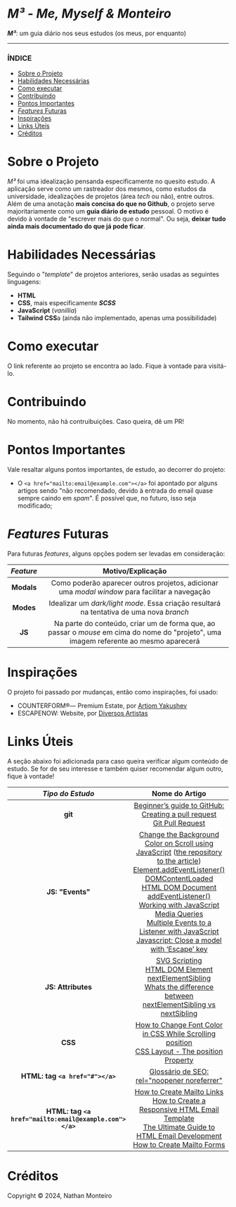 # *M³ - Me, Myself & Monteiro*
***M³***: um guia diário nos seus estudos (os meus, por enquanto)

---

### ÍNDICE

* [Sobre o Projeto](#about)
* [Habilidades Necessárias](#abilities)
* [Como executar](#execute)
* [Contribuindo](#contribuition)
* [Pontos Importantes](#key-points)
* [*Features* Futuras](#fut-feats)
* [Inspirações](#inspirations)
* [Links Úteis](#links)
* [Créditos](#credits)


<h1 id="about">Sobre o Projeto</h1>

_M³_ foi uma idealização pensanda especificamente no quesito estudo. A aplicação serve como um rastreador dos mesmos, como estudos da universidade, idealizações de projetos (área *tech* ou não), entre outros. Além de uma anotação **mais concisa do que no Github**, o projeto serve majoritariamente como um **guia diário de estudo** pessoal. O motivo é devido à vontade de "escrever mais do que o normal". Ou seja, **deixar tudo ainda mais documentado do que já pode ficar**.


<h1 id="abilities"> Habilidades Necessárias </h1>

Seguindo o "*template*" de projetos anteriores, serão usadas as seguintes linguagens:

- **HTML**
- **CSS**, mais especificamente **_SCSS_**
- **JavaScript** (*vanillia*)
- **Tailwind CSS**a (ainda não implementado, apenas uma possibilidade)


<h1 id="execute"> Como executar </h1>

O link referente ao projeto se encontra ao lado. Fique à vontade para visitá-lo.


<h1 id="contribuition"> Contribuindo </h1>

No momento, não há contruibuições. Caso queira, dê um PR!


<h1 id="key-points"> Pontos Importantes </h1>

Vale resaltar alguns pontos importantes, de estudo, ao decorrer do projeto:
* O `<a href="mailto:email@example.com"></a>` foi apontado por alguns artigos sendo "não recomendado, devido à entrada do email quase sempre caindo em _spam_". É possível que, no futuro, isso seja modificado;


<!--
<h1 id="fut-corr"> Correções Futuras </h1>

Para futuras correções:

Correção | Motivo
:---------: | :------:
**Modals** | O conteúdo adicionado diariamente **não** está sendo mostrado na tela. Procurar o _bug_ depois
**Explorar** | O botão inicial que facilita a exploração do usurário na aplicação, ao clicar, está sendo direcionado para o _footer_. Procurar o porquê disso
-->

<h1 id="fut-feats"> <em>Features</em> Futuras </h1>

Para futuras <em>features</em>, alguns opções podem ser levadas em consideração:

*Feature* | Motivo/Explicação
:---------: | :------:
**Modals** | Como poderão aparecer outros projetos, adicionar uma _modal window_ para facilitar a navegação
**Modes** | Idealizar um _dark/light mode_. Essa criação resultará na tentativa de uma nova _branch_
**JS** | Na parte do conteúdo, criar um de forma que, ao passar o _mouse_ em cima do nome do "projeto", uma imagem referente ao mesmo aparecerá


<h1 id="inspirations"> Inspirações </h1>

O projeto foi passado por mudanças, então como inspirações, foi usado:
- COUNTERFORM®— Premium Estate, por <a href="https://www.behance.net/gallery/131349999/COUNTERFORM-Premium-Estate">Artiom Yakushev</a>
- ESCAPENOW: Website, por <a href="https://www.behance.net/gallery/114983081/ESCAPENOW-Website">Diversos Artistas</a>


<h1 id="links"> Links Úteis </h1>


A seção abaixo foi adicionada para caso queira verificar algum conteúdo de estudo. Se for de seu interesse e também quiser recomendar algum outro, fique à vontade!

*Tipo do Estudo* | Nome do Artigo
:---------: | :------:
**git** | <a href="https://github.blog/developer-skills/github/beginners-guide-to-github-creating-a-pull-request/">Beginner’s guide to GitHub: Creating a pull request</a> <br> <a href="https://www.geeksforgeeks.org/git-pull-request/">Git Pull Request</a>
**JS: "Events"** | <a href="https://bobbyhadz.com/blog/change-background-color-on-scroll-using-javascript">Change the Background Color on Scroll using JavaScript</a> (<a href="https://github.com/bobbyhadz/change-background-color-on-scroll-using-javascript">the repository to the article</a>) <br> <a href="https://developer.mozilla.org/pt-BR/docs/Web/API/EventTarget/addEventListener">Element.addEventListener()</a> <br> <a href="https://developer.mozilla.org/pt-BR/docs/Web/API/Document/DOMContentLoaded_event">DOMContentLoaded</a> <br> <a href="https://www.w3schools.com/jsref/met_document_addeventlistener.asp"> HTML DOM Document addEventListener()</a> <br> <a href="https://css-tricks.com/working-with-javascript-media-queries/">Working with JavaScript Media Queries</a> <br> <a href="https://dev.to/ferdunt/multiple-events-to-a-listener-with-javascript-2bj8">Multiple Events to a Listener with JavaScript</a> <br> <a href="https://www.sitepoint.com/community/t/javascript-close-a-model-with-escape-key/339524">Javascript: Close a model with ‘Escape’ key</a>
**JS: Attributes** | <a href="https://www.w3schools.com/graphics/svg_scripting.asp">SVG Scripting</a> <br> <a href="https://www.w3schools.com/jsref/prop_element_nextelementsibling.asp">HTML DOM Element nextElementSibling</a> <br> <a href="https://stackoverflow.com/questions/31097016/whats-the-difference-between-nextelementsibling-vs-nextsibling">Whats the difference between nextElementSibling vs nextSibling</a>
**CSS** | <a href="https://medium.com/@themaheshvaishnav/how-to-change-font-color-in-css-while-scrolling-9066d24b787c">How to Change Font Color in CSS While Scrolling</a> <br> <a href="https://developer.mozilla.org/pt-BR/docs/Web/CSS/position">position</a> <br> <a href="https://www.w3schools.com/Css/css_positioning.asp">CSS Layout - The position Property</a>
**HTML: tag `<a href="#"></a>`** | <a href="https://www.timospecht.de/pt-br/o-que-e/rel-noopener-noreferrer/">Glossário de SEO: rel="noopener noreferrer"</a>
**HTML: tag `<a href="mailto:email@example.com"></a>`** | <a href="https://www.w3docs.com/snippets/html/how-to-create-mailto-links.html">How to Create Mailto Links</a> <br> <a href="https://www.freecodecamp.org/news/how-to-create-a-responsive-html-email-template/">How to Create a Responsive HTML Email Template</a> <br> <a href="https://www.mailmodo.com/guides/email-development/">The Ultimate Guide to HTML Email Development</a> <br> <a href="https://www.w3docs.com/snippets/html/how-to-create-mailto-forms.html">How to Create Mailto Forms</a>

<h1 id="credits"> Créditos </h1>

Copyright © 2024, Nathan Monteiro
